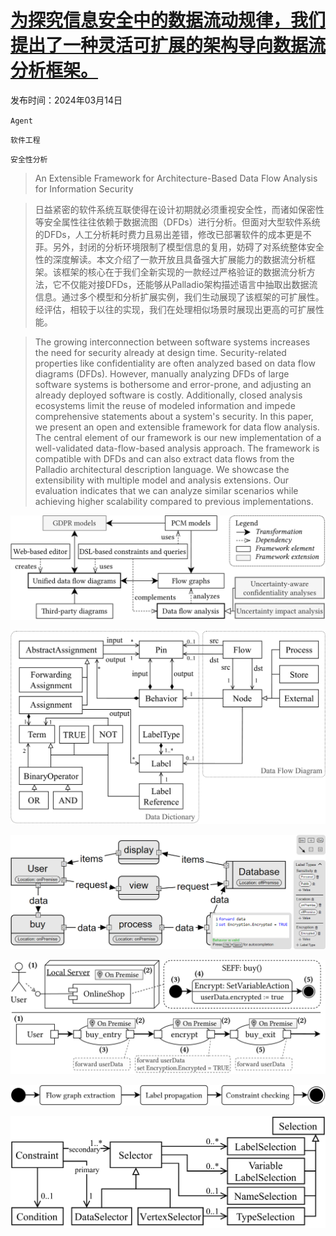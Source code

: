 # [为探究信息安全中的数据流动规律，我们提出了一种灵活可扩展的架构导向数据流分析框架。](https://arxiv.org/abs/2403.09402)

发布时间：2024年03月14日

`Agent`

`软件工程`

`安全性分析`

> An Extensible Framework for Architecture-Based Data Flow Analysis for Information Security

> 日益紧密的软件系统互联使得在设计初期就必须重视安全性，而诸如保密性等安全属性往往依赖于数据流图（DFDs）进行分析。但面对大型软件系统的DFDs，人工分析耗时费力且易出差错，修改已部署软件的成本更是不菲。另外，封闭的分析环境限制了模型信息的复用，妨碍了对系统整体安全性的深度解读。本文介绍了一款开放且具备强大扩展能力的数据流分析框架。该框架的核心在于我们全新实现的一款经过严格验证的数据流分析方法，它不仅能对接DFDs，还能够从Palladio架构描述语言中抽取出数据流信息。通过多个模型和分析扩展实例，我们生动展现了该框架的可扩展性。经评估，相较于以往的实现，我们在处理相似场景时展现出更高的可扩展性能。

> The growing interconnection between software systems increases the need for security already at design time. Security-related properties like confidentiality are often analyzed based on data flow diagrams (DFDs). However, manually analyzing DFDs of large software systems is bothersome and error-prone, and adjusting an already deployed software is costly. Additionally, closed analysis ecosystems limit the reuse of modeled information and impede comprehensive statements about a system's security. In this paper, we present an open and extensible framework for data flow analysis. The central element of our framework is our new implementation of a well-validated data-flow-based analysis approach. The framework is compatible with DFDs and can also extract data flows from the Palladio architectural description language. We showcase the extensibility with multiple model and analysis extensions. Our evaluation indicates that we can analyze similar scenarios while achieving higher scalability compared to previous implementations.

![为探究信息安全中的数据流动规律，我们提出了一种灵活可扩展的架构导向数据流分析框架。](../../../paper_images/2403.09402/x1.png)

![为探究信息安全中的数据流动规律，我们提出了一种灵活可扩展的架构导向数据流分析框架。](../../../paper_images/2403.09402/x2.png)

![为探究信息安全中的数据流动规律，我们提出了一种灵活可扩展的架构导向数据流分析框架。](../../../paper_images/2403.09402/webeditor.png)

![为探究信息安全中的数据流动规律，我们提出了一种灵活可扩展的架构导向数据流分析框架。](../../../paper_images/2403.09402/x3.png)

![为探究信息安全中的数据流动规律，我们提出了一种灵活可扩展的架构导向数据流分析框架。](../../../paper_images/2403.09402/x4.png)

![为探究信息安全中的数据流动规律，我们提出了一种灵活可扩展的架构导向数据流分析框架。](../../../paper_images/2403.09402/x5.png)